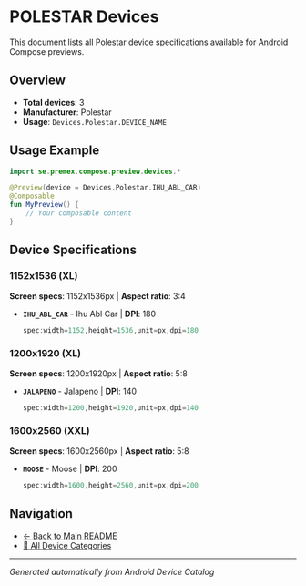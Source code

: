 # POLESTAR Devices

This document lists all Polestar device specifications available for Android Compose previews.

## Overview

- **Total devices**: 3
- **Manufacturer**: Polestar
- **Usage**: `Devices.Polestar.DEVICE_NAME`

## Usage Example

```kotlin
import se.premex.compose.preview.devices.*

@Preview(device = Devices.Polestar.IHU_ABL_CAR)
@Composable
fun MyPreview() {
    // Your composable content
}
```

## Device Specifications

### 1152x1536 (XL)

**Screen specs**: 1152x1536px | **Aspect ratio**: 3:4

- **`IHU_ABL_CAR`** - Ihu Abl Car | **DPI**: 180
  ```kotlin
  spec:width=1152,height=1536,unit=px,dpi=180
  ```

### 1200x1920 (XL)

**Screen specs**: 1200x1920px | **Aspect ratio**: 5:8

- **`JALAPENO`** - Jalapeno | **DPI**: 140
  ```kotlin
  spec:width=1200,height=1920,unit=px,dpi=140
  ```

### 1600x2560 (XXL)

**Screen specs**: 1600x2560px | **Aspect ratio**: 5:8

- **`MOOSE`** - Moose | **DPI**: 200
  ```kotlin
  spec:width=1600,height=2560,unit=px,dpi=200
  ```

## Navigation

- [← Back to Main README](../../README.md)
- [📱 All Device Categories](../README.md)

---
*Generated automatically from Android Device Catalog*
